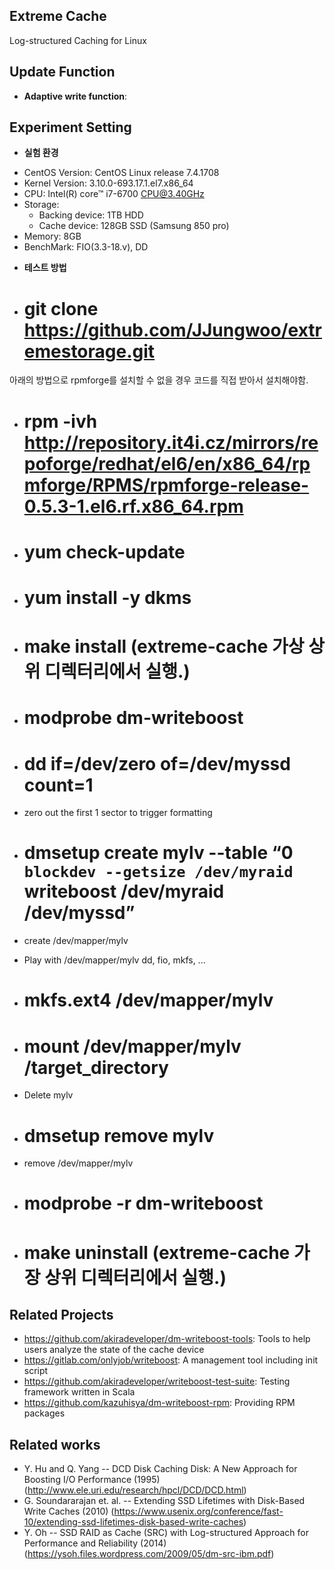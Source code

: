 ## Extreme Cache
Log-structured Caching for Linux

## Update Function
- **Adaptive write function**: 

## Experiment Setting
- **실험 환경**
 * CentOS Version: CentOS Linux release 7.4.1708
 * Kernel Version: 3.10.0-693.17.1.el7.x86_64
 * CPU: Intel(R) core™ i7-6700 CPU@3.40GHz
 * Storage:
	- Backing device: 1TB HDD
	- Cache device: 128GB SSD (Samsung 850 pro)
 * Memory: 8GB
 * BenchMark: FIO(3.3-18.v), DD
- **테스트 방법**
 * # git clone https://github.com/JJungwoo/extremestorage.git
 아래의 방법으로 rpmforge를 설치할 수 없을 경우 코드를 직접 받아서 설치해야함.
 * # rpm -ivh http://repository.it4i.cz/mirrors/repoforge/redhat/el6/en/x86_64/rpmforge/RPMS/rpmforge-release-0.5.3-1.el6.rf.x86_64.rpm 
 * # yum check-update 
 * # yum install -y dkms
 * # make install (extreme-cache 가상 상위 디렉터리에서 실행.)
 * # modprobe dm-writeboost
 * # dd if=/dev/zero of=/dev/myssd count=1
  - zero out the first 1 sector to trigger formatting
 * # dmsetup create mylv --table “0 `blockdev --getsize /dev/myraid` writeboost /dev/myraid /dev/myssd”
  - create /dev/mapper/mylv
 * Play with /dev/mapper/mylv
 dd, fio, mkfs, ...
 * # mkfs.ext4 /dev/mapper/mylv
 * # mount /dev/mapper/mylv /target_directory
 * Delete mylv
 * # dmsetup remove mylv
  - remove /dev/mapper/mylv
 * # modprobe -r dm-writeboost
 * # make uninstall (extreme-cache 가장 상위 디렉터리에서 실행.)

## Related Projects
* https://github.com/akiradeveloper/dm-writeboost-tools: Tools to help users analyze the state of the cache device  
* https://gitlab.com/onlyjob/writeboost: A management tool including init script  
* https://github.com/akiradeveloper/writeboost-test-suite: Testing framework written in Scala
* https://github.com/kazuhisya/dm-writeboost-rpm: Providing RPM packages

## Related works
* Y. Hu and Q. Yang -- DCD Disk Caching Disk: A New Approach for Boosting I/O Performance (1995)
  (http://www.ele.uri.edu/research/hpcl/DCD/DCD.html)  
* G. Soundararajan et. al. -- Extending SSD Lifetimes with Disk-Based Write Caches (2010)
  (https://www.usenix.org/conference/fast-10/extending-ssd-lifetimes-disk-based-write-caches)  
* Y. Oh -- SSD RAID as Cache (SRC) with Log-structured Approach for Performance and Reliability (2014)
  (https://ysoh.files.wordpress.com/2009/05/dm-src-ibm.pdf)

